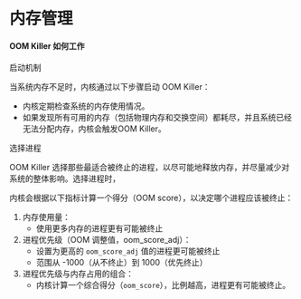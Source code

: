# 内存管理

#### OOM Killer 如何工作

启动机制

当系统内存不足时，内核通过以下步骤启动 OOM Killer：

- 内核定期检查系统的内存使用情况。
- 如果发现所有可用的内存（包括物理内存和交换空间）都耗尽，并且系统已经无法分配内存，内核会触发OOM Killer。

选择进程

OOM Killer 选择那些最适合被终止的进程，以尽可能地释放内存，并尽量减少对系统的整体影响。选择进程时，

内核会根据以下指标计算一个得分（OOM score），以决定哪个进程应该被终止：

1. 内存使用量：
   - 使用更多内存的进程更有可能被终止
2. 进程优先级（OOM 调整值，oom_score_adj）：
   - 设置为更高的 `oom_score_adj` 值的进程更可能被终止
   - 范围从 -1000（从不终止）到 1000（优先终止）
3. 进程优先级与内存占用的组合：
   - 内核计算一个综合得分（`oom_score`），比例越高，进程更有可能被终止。